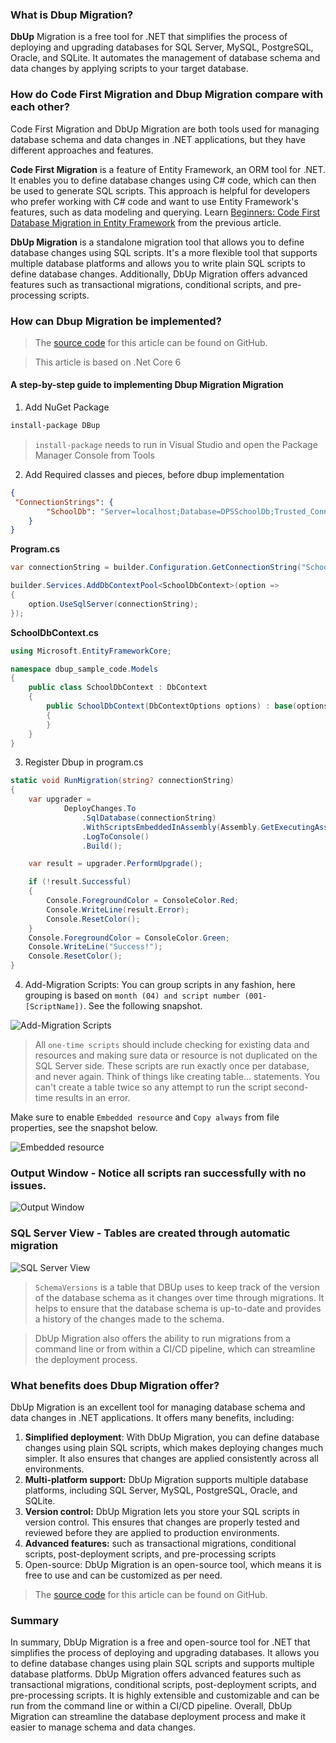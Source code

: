 ### What is Dbup Migration?
**DbUp** Migration is a free tool for .NET that simplifies the process of deploying and upgrading databases for SQL Server, MySQL, PostgreSQL, Oracle, and SQLite. It automates the management of database schema and data changes by applying scripts to your target database.

### How do **Code First Migration** and **Dbup Migration** compare with each other?
Code First Migration and DbUp Migration are both tools used for managing database schema and data changes in .NET applications, but they have different approaches and features. 

**Code First Migration** is a feature of Entity Framework, an ORM tool for .NET. It enables you to define database changes using C# code, which can then be used to generate SQL scripts. This approach is helpful for developers who prefer working with C# code and want to use Entity Framework's features, such as data modeling and querying. Learn [Beginners: Code First Database Migration in Entity Framework](https://www.arunyadav.in/codehacks/blogs/post/39/beginners-code-first-database-migration-in-entity-framework) from the previous article.

**DbUp Migration** is a standalone migration tool that allows you to define database changes using SQL scripts. It's a more flexible tool that supports multiple database platforms and allows you to write plain SQL scripts to define database changes. Additionally, DbUp Migration offers advanced features such as transactional migrations, conditional scripts, and pre-processing scripts.

### How can **Dbup Migration** be implemented?

> The [source code](https://github.com/engg-aruny/dbup-sample-code/archive/refs/heads/master.zip) for this article can be found on GitHub. 

> This article is based on .Net Core 6

#### A step-by-step guide to implementing Dbup Migration Migration

1. Add NuGet Package

```bash
install-package DBup
```

> `install-package` needs to run in Visual Studio and open the Package Manager Console from Tools

2. Add Required classes and pieces, before dbup implementation 

```json
{
 "ConnectionStrings": {
        "SchoolDb": "Server=localhost;Database=DPSSchoolDb;Trusted_Connection=SSPI;Encrypt=false;TrustServerCertificate=true"
    }
}
```

**Program.cs**

```csharp
var connectionString = builder.Configuration.GetConnectionString("SchoolDb");

builder.Services.AddDbContextPool<SchoolDbContext>(option =>
{
    option.UseSqlServer(connectionString);
});
```

**SchoolDbContext.cs**

```csharp
using Microsoft.EntityFrameworkCore;

namespace dbup_sample_code.Models
{
    public class SchoolDbContext : DbContext
    {
        public SchoolDbContext(DbContextOptions options) : base(options)
        {
        }
    }
}
```

3. Register Dbup in program.cs

```csharp
static void RunMigration(string? connectionString)
{
    var upgrader =
            DeployChanges.To
                .SqlDatabase(connectionString)
                .WithScriptsEmbeddedInAssembly(Assembly.GetExecutingAssembly())
                .LogToConsole()
                .Build();

    var result = upgrader.PerformUpgrade();

    if (!result.Successful)
    {
        Console.ForegroundColor = ConsoleColor.Red;
        Console.WriteLine(result.Error);
        Console.ResetColor();
    }
    Console.ForegroundColor = ConsoleColor.Green;
    Console.WriteLine("Success!");
    Console.ResetColor();
}
```

4. Add-Migration Scripts: You can group scripts in any fashion, here grouping is based on `month (04) and script number (001-[ScriptName])`. See the following snapshot. 

![Add-Migration Scripts](https://www.dropbox.com/s/h38pxfqs4a1x91f/Add_Migrations_Scripts.jpg?raw=1 "Add-Migration Scripts")

> All `one-time scripts` should include checking for existing data and resources and making sure data or resource is not duplicated on the SQL Server side. These scripts are run exactly once per database, and never again. Think of things like creating table... statements. You can't create a table twice so any attempt to run the script second-time results in an error. 

Make sure to enable `Embedded resource` and `Copy always` from file properties, see the snapshot below.

![Embedded resource](https://www.dropbox.com/s/a3rcwai7qddr46y/Copy_always_option.jpg?raw=1 "Embedded resource")

### Output Window - Notice all scripts ran successfully with no issues.

![Output Window](https://www.dropbox.com/s/ew72309hz0n27wl/output_migrations.jpg?raw=1 "Output Window")

### SQL Server View - Tables are created through automatic migration
![SQL Server View](https://www.dropbox.com/s/cth6yrt8e2enc7j/database_after_migration.jpg?raw=1 "SQL Server View")

> `SchemaVersions` is a table that DBUp uses to keep track of the version of the database schema as it changes over time through migrations. It helps to ensure that the database schema is up-to-date and provides a history of the changes made to the schema.

> DbUp Migration also offers the ability to run migrations from a command line or from within a CI/CD pipeline, which can streamline the deployment process. 
 
### What benefits does **Dbup Migration** offer?
DbUp Migration is an excellent tool for managing database schema and data changes in .NET applications. It offers many benefits, including:

1. **Simplified deployment**: With DbUp Migration, you can define database changes using plain SQL scripts, which makes deploying changes much simpler. It also ensures that changes are applied consistently across all environments.
2. **Multi-platform support:**  DbUp Migration supports multiple database platforms, including SQL Server, MySQL, PostgreSQL, Oracle, and SQLite. 
3. **Version control:** DbUp Migration lets you store your SQL scripts in version control. This ensures that changes are properly tested and reviewed before they are applied to production environments.
4. **Advanced features:** such as transactional migrations, conditional scripts, post-deployment scripts, and pre-processing scripts
5. Open-source: DbUp Migration is an open-source tool, which means it is free to use and can be customized as per need.

> The [source code](https://github.com/engg-aruny/dbup-sample-code/archive/refs/heads/master.zip) for this article can be found on GitHub. 

### Summary
In summary, DbUp Migration is a free and open-source tool for .NET that simplifies the process of deploying and upgrading databases. It allows you to define database changes using plain SQL scripts and supports multiple database platforms. DbUp Migration offers advanced features such as transactional migrations, conditional scripts, post-deployment scripts, and pre-processing scripts. It is highly extensible and customizable and can be run from the command line or within a CI/CD pipeline. Overall, DbUp Migration can streamline the database deployment process and make it easier to manage schema and data changes.
